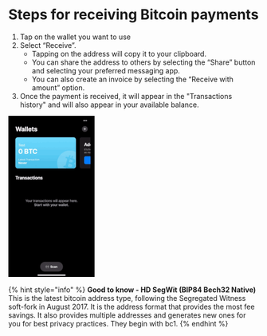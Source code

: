 # Steps for receiving Bitcoin payments

1. Tap on the wallet you want to use
2. Select “Receive”.
   * Tapping on the address will copy it to your clipboard.&#x20;
   * You can share the address to others by selecting the “Share” button and selecting your preferred messaging app.&#x20;
   * You can also create an invoice by selecting the “Receive with amount” option.
3. Once the payment is received, it will appear in the "Transactions history" and will also appear in your available balance.

![](<../.gitbook/assets/bw receive (1).gif>)

{% hint style="info" %}
**Good to know - HD SegWit (BIP84 Bech32 Native)**\
This is the latest bitcoin address type, following the Segregated Witness soft-fork in August 2017. It is the address format that provides the most fee savings. It also provides multiple addresses and generates new ones for you for best privacy practices. They begin with bc1.
{% endhint %}
